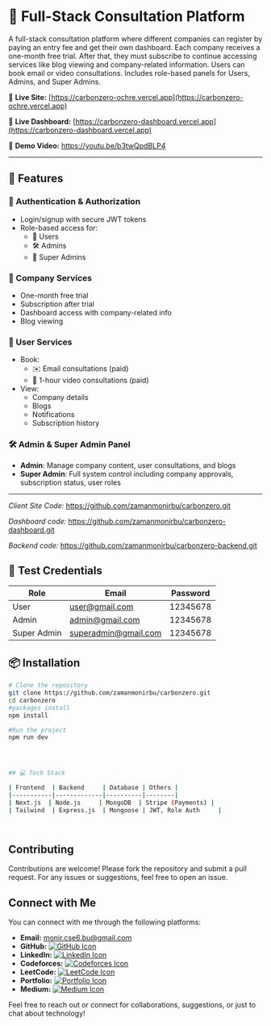 # 🧠 Full-Stack Consultation Platform

A full-stack consultation platform where different companies can register by paying an entry fee and get their own dashboard. Each company receives a one-month free trial. After that, they must subscribe to continue accessing services like blog viewing and company-related information. Users can book email or video consultations. Includes role-based panels for Users, Admins, and Super Admins.

🔗 **Live Site:** [https://carbonzero-ochre.vercel.app](https://carbonzero-ochre.vercel.app)


🔗 **Live Dashboard:** [https://carbonzero-dashboard.vercel.app](https://carbonzero-dashboard.vercel.app)


🔗 **Demo Video:** https://youtu.be/b3twQpdBLP4



---

## 🚀 Features

### 🔐 Authentication & Authorization
- Login/signup with secure JWT tokens
- Role-based access for:
  - 👤 Users
  - 🛠 Admins
  - 👑 Super Admins

### 🏢 Company Services
- One-month free trial
- Subscription after trial
- Dashboard access with company-related info
- Blog viewing

### 👥 User Services
- Book:
  - ✉️ Email consultations (paid)
  - 🎥 1-hour video consultations (paid)
- View:
  - Company details
  - Blogs
  - Notifications
  - Subscription history

### 🛠 Admin & Super Admin Panel
- **Admin**: Manage company content, user consultations, and blogs
- **Super Admin**: Full system control including company approvals, subscription status, user roles

---

*Client Site Code:* https://github.com/zamanmonirbu/carbonzero.git

*Dashboard code:* https://github.com/zamanmonirbu/carbonzero-dashboard.git

*Backend code:* https://github.com/zamanmonirbu/carbonzero-backend.git


## 🧪 Test Credentials

| Role         | Email                  | Password   |
|--------------|------------------------|------------|
| User         | user@gmail.com         | 12345678   |
| Admin        | admin@gmail.com        | 12345678   |
| Super Admin  | superadmin@gmail.com   | 12345678   |


## 📦 Installation

```bash
# Clone the repository
git clone https://github.com/zamanmonirbu/carbonzero.git
cd carbonzero
#packages install
npm install

#Run the project
npm run dev




## 💻 Tech Stack

| Frontend  | Backend     | Database | Others |
|-----------|-------------|----------|--------|
| Next.js  | Node.js     | MongoDB  | Stripe (Payments) |
| Tailwind  | Express.js  | Mongoose | JWT, Role Auth     |




```
## Contributing

Contributions are welcome! Please fork the repository and submit a pull request. For any issues or suggestions, feel free to open an issue.

## Connect with Me

You can connect with me through the following platforms:

- **Email:** [monir.cse6.bu@gmail.com](mailto:monir.cse6.bu@gmail.com)
- **GitHub:** [![GitHub Icon](https://img.shields.io/badge/GitHub-100000?style=for-the-badge&logo=github&logoColor=white)](https://github.com/zamanmonirbu)
- **LinkedIn:** [![LinkedIn Icon](https://img.shields.io/badge/LinkedIn-0077B5?style=for-the-badge&logo=linkedin&logoColor=white)](https://www.linkedin.com/in/mdmoniruzzamanbu/)
- **Codeforces:** [![Codeforces Icon](https://img.shields.io/badge/Codeforces-00FF00?style=for-the-badge&logo=codeforces&logoColor=white)](https://codeforces.com/profile/ZaMo)
- **LeetCode:** [![LeetCode Icon](https://img.shields.io/badge/LeetCode-FFA116?style=for-the-badge&logo=leetcode&logoColor=white)](https://leetcode.com/u/moniruzzamancse6/)
- **Portfolio:** [![Portfolio Icon](https://img.shields.io/badge/Portfolio-000000?style=for-the-badge&logo=codeforces&logoColor=white)](https://moniruzzamanbu.netlify.app/)
- **Medium:** [![Medium Icon](https://img.shields.io/badge/Medium-12100E?style=for-the-badge&logo=medium&logoColor=white)](https://medium.com/@zamanmonirbu)

Feel free to reach out or connect for collaborations, suggestions, or just to chat about technology!
